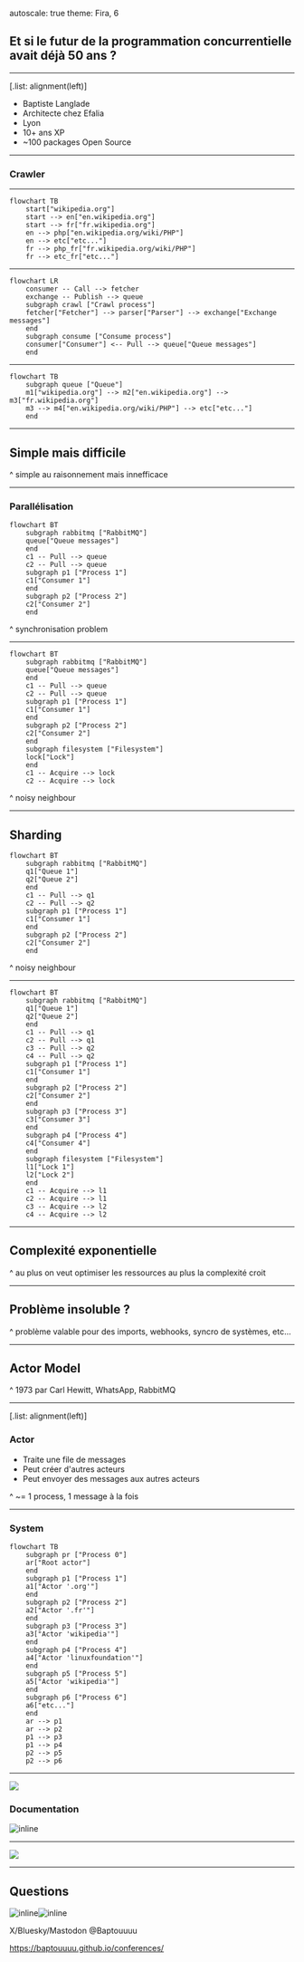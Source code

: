 autoscale: true
theme: Fira, 6

## Et si le futur de la programmation concurrentielle avait déjà 50 ans ?

---

[.list: alignment(left)]

- Baptiste Langlade
- Architecte chez Efalia
- Lyon
- 10+ ans XP
- ~100 packages Open Source

---

### Crawler

---

```mermaid
flowchart TB
    start["wikipedia.org"]
    start --> en["en.wikipedia.org"]
    start --> fr["fr.wikipedia.org"]
    en --> php["en.wikipedia.org/wiki/PHP"]
    en --> etc["etc..."]
    fr --> php_fr["fr.wikipedia.org/wiki/PHP"]
    fr --> etc_fr["etc..."]
```

---

```mermaid
flowchart LR
    consumer -- Call --> fetcher
    exchange -- Publish --> queue
    subgraph crawl ["Crawl process"]
    fetcher["Fetcher"] --> parser["Parser"] --> exchange["Exchange messages"]
    end
    subgraph consume ["Consume process"]
    consumer["Consumer"] <-- Pull --> queue["Queue messages"]
    end
```

---

```mermaid
flowchart TB
    subgraph queue ["Queue"]
    m1["wikipedia.org"] --> m2["en.wikipedia.org"] --> m3["fr.wikipedia.org"]
    m3 --> m4["en.wikipedia.org/wiki/PHP"] --> etc["etc..."]
    end
```

---

## Simple mais difficile

^ simple au raisonnement mais innefficace

---

### Parallélisation

```mermaid
flowchart BT
    subgraph rabbitmq ["RabbitMQ"]
    queue["Queue messages"]
    end
    c1 -- Pull --> queue
    c2 -- Pull --> queue
    subgraph p1 ["Process 1"]
    c1["Consumer 1"]
    end
    subgraph p2 ["Process 2"]
    c2["Consumer 2"]
    end
```

^ synchronisation problem

---

```mermaid
flowchart BT
    subgraph rabbitmq ["RabbitMQ"]
    queue["Queue messages"]
    end
    c1 -- Pull --> queue
    c2 -- Pull --> queue
    subgraph p1 ["Process 1"]
    c1["Consumer 1"]
    end
    subgraph p2 ["Process 2"]
    c2["Consumer 2"]
    end
    subgraph filesystem ["Filesystem"]
    lock["Lock"]
    end
    c1 -- Acquire --> lock
    c2 -- Acquire --> lock
```

^ noisy neighbour

---

## Sharding

```mermaid
flowchart BT
    subgraph rabbitmq ["RabbitMQ"]
    q1["Queue 1"]
    q2["Queue 2"]
    end
    c1 -- Pull --> q1
    c2 -- Pull --> q2
    subgraph p1 ["Process 1"]
    c1["Consumer 1"]
    end
    subgraph p2 ["Process 2"]
    c2["Consumer 2"]
    end
```

^ noisy neighbour

---

```mermaid
flowchart BT
    subgraph rabbitmq ["RabbitMQ"]
    q1["Queue 1"]
    q2["Queue 2"]
    end
    c1 -- Pull --> q1
    c2 -- Pull --> q1
    c3 -- Pull --> q2
    c4 -- Pull --> q2
    subgraph p1 ["Process 1"]
    c1["Consumer 1"]
    end
    subgraph p2 ["Process 2"]
    c2["Consumer 2"]
    end
    subgraph p3 ["Process 3"]
    c3["Consumer 3"]
    end
    subgraph p4 ["Process 4"]
    c4["Consumer 4"]
    end
    subgraph filesystem ["Filesystem"]
    l1["Lock 1"]
    l2["Lock 2"]
    end
    c1 -- Acquire --> l1
    c2 -- Acquire --> l1
    c3 -- Acquire --> l2
    c4 -- Acquire --> l2
```

---

## Complexité exponentielle

^ au plus on veut optimiser les ressources au plus la complexité croit

---

## Problème insoluble ?

^ problème valable pour des imports, webhooks, syncro de systèmes, etc...

---

## Actor Model

^ 1973 par Carl Hewitt, WhatsApp, RabbitMQ

---

[.list: alignment(left)]

### Actor

- Traite une file de messages
- Peut créer d'autres acteurs
- Peut envoyer des messages aux autres acteurs

^ ~= 1 process, 1 message à la fois

---

### System

```mermaid
flowchart TB
    subgraph pr ["Process 0"]
    ar["Root actor"]
    end
    subgraph p1 ["Process 1"]
    a1["Actor '.org'"]
    end
    subgraph p2 ["Process 2"]
    a2["Actor '.fr'"]
    end
    subgraph p3 ["Process 3"]
    a3["Actor 'wikipedia'"]
    end
    subgraph p4 ["Process 4"]
    a4["Actor 'linuxfoundation'"]
    end
    subgraph p5 ["Process 5"]
    a5["Actor 'wikipedia'"]
    end
    subgraph p6 ["Process 6"]
    a6["etc..."]
    end
    ar --> p1
    ar --> p2
    p1 --> p3
    p1 --> p4
    p2 --> p5
    p2 --> p6
```

---

![](doc.png)

### Documentation

![inline](qr.png)

---

![](retex-archivage.png)

---

## Questions

![inline](open-feedback.png)![inline](signal.png)

X/Bluesky/Mastodon @Baptouuuu

<https://baptouuuu.github.io/conferences/>
